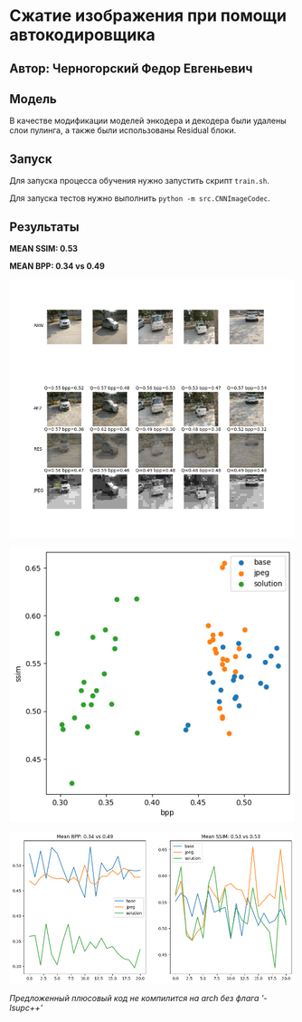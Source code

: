 # Сжатие изображения при помощи автокодировщика
## Автор: Черногорский Федор Евгеньевич

## Модель

В качестве модификации моделей энкодера и декодера были удалены слои пулинга, а также были использованы Residual блоки.


## Запуск

Для запуска процесса обучения нужно запустить скрипт `train.sh`.

Для запуска тестов нужно выполнить `python -m src.CNNImageCodec`.


## Результаты

**MEAN SSIM: 0.53**

**MEAN BPP: 0.34 vs 0.49**

![](doc/result.png)

![](doc/q_bpp.png)

![](doc/perimage.png)


*Предложенный плюсовый код не компилится на arch без флага '-lsupc++'*